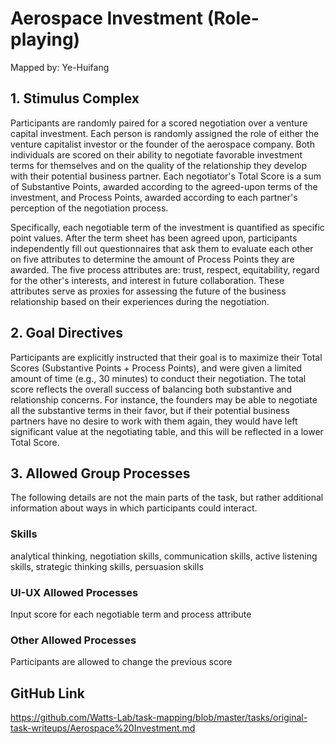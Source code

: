 # Aerospace Investment (Role-playing)

Mapped by: Ye-Huifang 

## 1. Stimulus Complex 
Participants are randomly paired for a scored negotiation over a venture capital investment. Each person is randomly assigned the role of either the venture capitalist investor or the founder of the aerospace company. Both individuals are scored on their ability to negotiate favorable investment terms for themselves and on the quality of the relationship they develop with their potential business partner. Each negotiator's Total Score is a sum of Substantive Points, awarded according to the agreed-upon terms of the investment, and Process Points, awarded according to each partner's perception of the negotiation process.

Specifically, each negotiable term of the investment is quantified as specific point values. After the term sheet has been agreed upon, participants independently fill out questionnaires that ask them to evaluate each other on five attributes to determine the amount of Process Points they are awarded. The five process attributes are: trust, respect, equitability, regard for the other's interests, and interest in future collaboration. These attributes serve as proxies for assessing the future of the business relationship based on their experiences during the negotiation.

## 2. Goal Directives 
Participants are explicitly instructed that their goal is to maximize their Total Scores (Substantive Points + Process Points), and were given a limited amount of time (e.g., 30 minutes) to conduct their negotiation. The total score reflects the overall success of balancing both substantive and relationship concerns. For instance, the founders may be able to negotiate all the substantive terms in their favor, but if their potential business partners have no desire to work with them again, they would have left significant value at the negotiating table, and this will be reflected in a lower Total Score.

## 3. Allowed Group Processes 
The following details are not the main parts of the task, but rather additional information about ways in which participants could interact.

### Skills 
analytical thinking, negotiation skills, communication skills, active listening skills, strategic thinking skills, persuasion skills

### UI-UX Allowed Processes
Input score for each negotiable term and process attribute

### Other Allowed Processes
Participants are allowed to change the previous score

## GitHub Link 
https://github.com/Watts-Lab/task-mapping/blob/master/tasks/original-task-writeups/Aerospace%20Investment.md